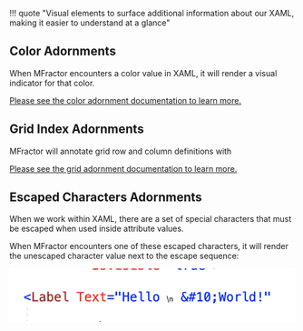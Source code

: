 !!! quote "Visual elements to surface additional information about our XAML, making it easier to understand at a glance"

## Color Adornments

When MFractor encounters a color value in XAML, it will render a visual indicator for that color.

[Please see the color adornment documentation to learn more.](colors/adornments.md)

## Grid Index Adornments

MFractor will annotate grid row and column definitions with

[Please see the grid adornment documentation to learn more.](grids/adornments.md)

## Escaped Characters Adornments
When we work within XAML, there are a set of special characters that must be escaped when used inside attribute values.

When MFractor encounters one of these escaped characters, it will render the unescaped character value next to the escape sequence:

![](/img/xamarin-forms/escaped-character-adornments.png)

